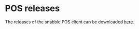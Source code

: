 # POS releases
The releases of the snabble POS client can be downloaded [here](https://github.com/snabble/pos_releases/releases).
